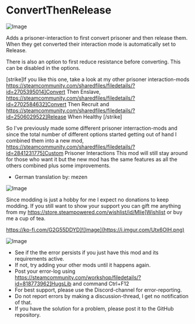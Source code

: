 # ConvertThenRelease

![Image](https://i.imgur.com/buuPQel.png)


Adds a prisoner-interaction to first convert prisoner and then release them.
When they get converted their interaction mode is automatically set to Release.

There is also an option to first reduce resistance before converting. 
This can be disabled in the options.

[strike]If you like this one, take a look at my other prisoner interaction-mods
https://steamcommunity.com/sharedfiles/filedetails/?id=2705395014]Convert Then Enslave,
https://steamcommunity.com/sharedfiles/filedetails/?id=2702584632]Convert Then Recruit
and
https://steamcommunity.com/sharedfiles/filedetails/?id=2506029522]Release When Healthy
[/strike]

So I've previously made some different prisoner interraction-mods and since the total number of different options started getting out of hand I combined them into a new mod, https://steamcommunity.com/sharedfiles/filedetails/?id=2841231775]Custom Prisoner Interactions
This mod will still stay around for those who want it but the new mod has the same features as all the others combined plus some improvements.

- German translation by: mezen

![Image](https://i.imgur.com/O0IIlYj.png)

Since modding is just a hobby for me I expect no donations to keep modding. If you still want to show your support you can gift me anything from my https://store.steampowered.com/wishlist/id/Mlie]Wishlist or buy me a cup of tea.

https://ko-fi.com/G2G55DDYD]![Image](https://i.imgur.com/Utx6OIH.png)


![Image](https://i.imgur.com/PwoNOj4.png)



-  See if the the error persists if you just have this mod and its requirements active.
-  If not, try adding your other mods until it happens again.
-  Post your error-log using https://steamcommunity.com/workshop/filedetails/?id=818773962]HugsLib and command Ctrl+F12
-  For best support, please use the Discord-channel for error-reporting.
-  Do not report errors by making a discussion-thread, I get no notification of that.
-  If you have the solution for a problem, please post it to the GitHub repository.


